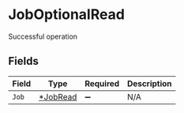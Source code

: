# JobOptionalRead

Successful operation


## Fields

| Field                                      | Type                                       | Required                                   | Description                                |
| ------------------------------------------ | ------------------------------------------ | ------------------------------------------ | ------------------------------------------ |
| `Job`                                      | [*JobRead](../../models/shared/jobread.md) | :heavy_minus_sign:                         | N/A                                        |